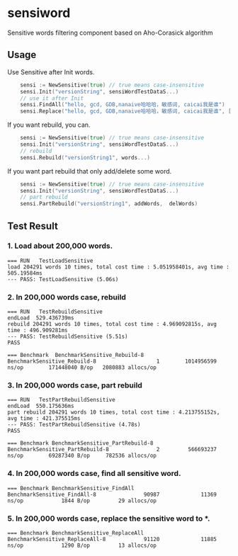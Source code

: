 # sensiword

Sensitive words filtering component based on Aho-Corasick algorithm

## Usage

Use Sensitive after Init words.

```go
    sensi := NewSensitive(true) // true means case-insensitive
	sensi.Init("versionString", sensiWordTestDataS...)
    // use it after Init
	sensi.FindAll("hello, gcd, GDB,nanaive哈哈哈，敏感词, caicai我是谁")
	sensi.Replace("hello, gcd, GDB,nanaive哈哈哈，敏感词, caicai我是谁", []rune("*"[0]))
```

If you want rebuild, you can.

```go
    sensi := NewSensitive(true) // true means case-insensitive
    sensi.Init("versionString", sensiWordTestDataS...)
    // rebuild
    sensi.Rebuild("versionString1", words...)
```


If you want part rebuild that only add/delete some word.

```go
    sensi := NewSensitive(true) // true means case-insensitive
    sensi.Init("versionString", sensiWordTestDataS...)
    // part rebuild
    sensi.PartRebuild("versionString1", addWords,  delWords)
```

## Test Result

### 1. Load about 200,000 words.
      
```text
=== RUN   TestLoadSensitive
load 204291 words 10 times, total cost time : 5.051958401s, avg time : 505.19584ms
--- PASS: TestLoadSensitive (5.06s)
```

### 2. In 200,000 words case, rebuild
      


```text
=== RUN   TestRebuildSensitive
endLoad  529.436739ms
rebuild 204291 words 10 times, total cost time : 4.969092815s, avg time : 496.909281ms
--- PASS: TestRebuildSensitive (5.51s)
PASS
 
=== Benchmark  BenchmarkSensitive_Rebuild-8
BenchmarkSensitive_Rebuild-8                   1        1014956599 ns/op        171448040 B/op   2080883 allocs/op
```

### 3. In 200,000 words case, part rebuild
      


```text
=== RUN   TestPartRebuildSensitive
endLoad  550.175636ms
part rebuild 204291 words 10 times, total cost time : 4.213755152s, avg time : 421.375515ms
--- PASS: TestPartRebuildSensitive (4.78s)
PASS
 
=== Benchmark BenchmarkSensitive_PartRebuild-8
BenchmarkSensitive_PartRebuild-8               2         566693237 ns/op        69287340 B/op     782536 allocs/op
```

### 4. In 200,000 words case, find all sensitive word.
```text
=== Benchmark BenchmarkSensitive_FindAll
BenchmarkSensitive_FindAll-8               90987             11369 ns/op            1844 B/op         29 allocs/op
```



### 5. In 200,000 words case, replace the sensitive word to *.
```text
=== Benchmark BenchmarkSensitive_ReplaceAll
BenchmarkSensitive_ReplaceAll-8            91120             11885 ns/op            1290 B/op         13 allocs/op
```

